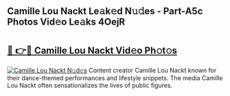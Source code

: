 ## Camille Lou Nackt Le𝚊k𝚎d N𝚞𝚍es - Part-A5c Photos Vid𝚎o Le𝚊ks 4OejR

# <h2><a href="http://fb0pl9c.evod.top/?m=Camille+Lou+Nackt">🔗 👉🔴 Camille Lou Nackt Vid𝚎o Ph𝚘t𝚘s</a></h2>

[![Camille Lou Nackt N𝚞d𝚎s](https://i.imgur.com/8V9OHl7.gif)](http://fb0pl9c.evod.top/?m=Camille+Lou+Nackt)
Content creator Camille Lou Nackt known for their dance-themed performances and lifestyle snippets. The media Camille Lou Nackt often sensationalizes the lives of public figures. 
